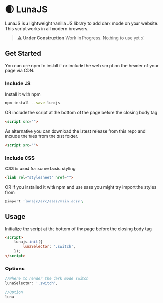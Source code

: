 # :waxing_crescent_moon: LunaJS 
LunaJS is a lightweight vanilla JS library to add dark mode on your website. This script works in all modern browsers.  

> :warning: **Under Construction** Work in Progress. Nothing to use yet :(

## Get Started
You can use npm to install it or include the web script on the header of your page via CDN.
### Include JS
Install it with npm
```bash
npm install --save lunajs
```
OR
include the script at the bottom of the page before the closing body tag
```html
<script src="">
```
As alternative you can download the latest release from this repo and include the files from the dist folder.
```html
<script src="">
```
### Include CSS
CSS is used for some basic styling
```html
<link rel="stylesheet" href="">
```
OR
If you installed it with npm and use sass you might try import the styles from
```bash
@import 'lunajs/src/sass/main.scss';
```

## Usage
Initialize the script at the bottom of the page before the closing body tag
```html
<script>
    lunajs.init({
        lunaSelector: '.switch',
    });
</script>
```
### Options
```js
//Where to render the dark mode switch
lunaSelector: '.switch',

//Option
luna

```